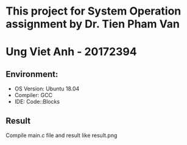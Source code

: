 # This project for System Operation assignment by Dr. Tien Pham Van
# Ung Viet Anh - 20172394

## Environment:

* OS Version: Ubuntu 18.04<br/>
* Compiler: GCC<br/>
* IDE: Code::Blocks

## Result
Compile main.c file and result like result.png
